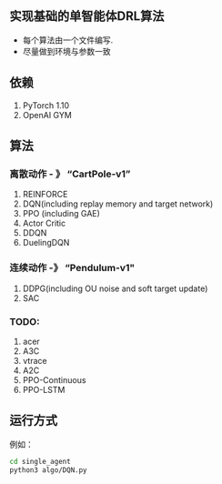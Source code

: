 ## 实现基础的单智能体DRL算法

- 每个算法由一个文件编写.
- 尽量做到环境与参数一致

## 依赖

1. PyTorch 1.10
2. OpenAI GYM

## 算法

### 离散动作 - 》 “CartPole-v1”

1. REINFORCE
2. DQN(including replay memory and target network)
3. PPO (including GAE)
4. Actor Critic
5. DDQN
6. DuelingDQN

### 连续动作 -》 “Pendulum-v1"

1. DDPG(including OU noise and soft target update)
2. SAC

### TODO: 

1. acer
3. A3C
4. vtrace
5. A2C
6. PPO-Continuous
7. PPO-LSTM

## 运行方式

例如：

```bash
cd single_agent
python3 algo/DQN.py 
```

